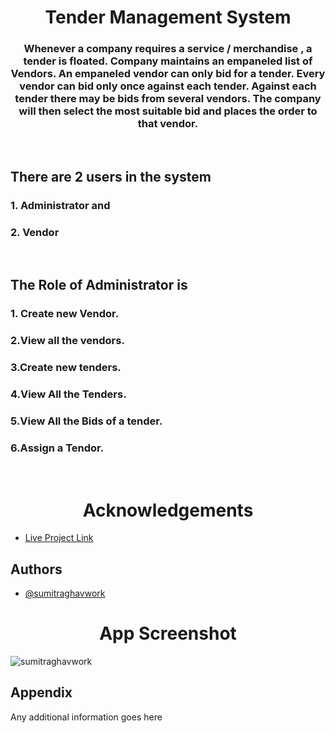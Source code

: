 <h1 align="center">Tender Management System</h1>
<h3 align="center">Whenever a company requires a service / merchandise , a tender is floated. Company maintains an empaneled list of Vendors. An empaneled vendor can only bid for a tender. Every vendor can bid only once against each tender. Against each tender there may be bids from several vendors. The company will then select the most suitable bid and places the order to that vendor.</h3>
<br>


<h2 align="left">There are 2 users in the system</h2>
<h3 align="left">1. Administrator and</h3>
<h3 align="left">2. Vendor</h3>
<br>

<h2 align="left">The Role of Administrator is</h2>
<h3 align="left">1. Create new Vendor.</h3>
<h3 align="left">2.View all the vendors.</h3>
<h3 align="left">3.Create new tenders.</h3>
<h3 align="left">4.View All the Tenders.</h3>
<h3 align="left">5.View All the Bids of a tender.</h3>
<h3 align="left">6.Assign a Tendor.</h3>

<br>


<h1 align="center">Acknowledgements</h1>

 - [Live Project Link]()
## Authors

- [@sumitraghavwork](https://github.com/sumitraghavwork)

<h1 align="center">App Screenshot</h1>

<p align="left"> <img src="" alt="sumitraghavwork" /> </p>

## Appendix

Any additional information goes here
